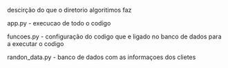descirção do que o diretorio algoritimos faz

app.py - execucao de todo o codigo

funcoes.py - configuração do codigo que e ligado no banco de dados para a executar o codigo

randon_data.py - banco de dados com as informaçoes dos clietes